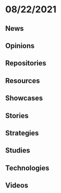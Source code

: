 # 08/22/2021

## News


## Opinions


## Repositories


## Resources


## Showcases


## Stories

## Strategies


## Studies


## Technologies


## Videos

